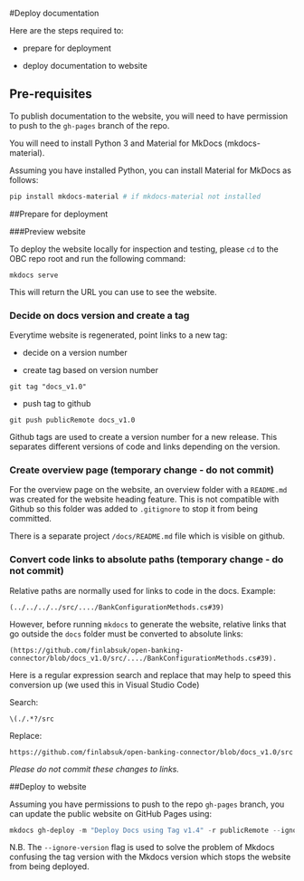 #Deploy documentation

Here are the steps required to:

- prepare for deployment 

- deploy documentation to website

## Pre-requisites

To publish documentation to the website, you will need to have permission to push to the `gh-pages` branch of the repo.

You will need to install Python 3 and Material for MkDocs (mkdocs-material).

Assuming you have installed Python, you can install Material for MkDocs as follows:
```powershell
pip install mkdocs-material # if mkdocs-material not installed
```

##Prepare for deployment

###Preview website

To deploy the website locally for inspection and testing, please `cd` to the OBC repo root and run the following command:
```
mkdocs serve
```
This will return the URL you can use to see the website.


### Decide on docs version and create a tag

Everytime website is regenerated, point links to a new tag:

- decide on a version number

- create tag based on version number

```
git tag "docs_v1.0"
```

- push tag to github
```
git push publicRemote docs_v1.0
```


Github tags are used to create a version number for a new release. This separates different versions of code and links depending on the version. 

### Create overview page (temporary change - do not commit)

For the overview page on the website, an overview folder with a `README.md` was created for the website heading feature. This is not compatible with Github so this folder was added to `.gitignore` to stop it from being committed.

There is a separate project `/docs/README.md` file which is visible on github.


### Convert code links to absolute paths (temporary change - do not commit)

Relative paths are normally used for links to code in the docs. Example:
```
(../../../../src/..../BankConfigurationMethods.cs#39)
```

However, before running `mkdocs` to generate the website, relative links that go outside the `docs` folder must be converted to absolute links:
```
(https://github.com/finlabsuk/open-banking-connector/blob/docs_v1.0/src/..../BankConfigurationMethods.cs#39).
```

Here is a regular expression search and replace that may help to speed this conversion up (we used this in Visual Studio Code)

Search:
```
\(./.*?/src
```

Replace:
```
https://github.com/finlabsuk/open-banking-connector/blob/docs_v1.0/src
```

*Please do not commit these changes to links.*

##Deploy to website 

Assuming you have permissions to push to the repo `gh-pages` branch, you can update the public website on GitHub Pages using:
```powershell
mkdocs gh-deploy -m "Deploy Docs using Tag v1.4" -r publicRemote --ignore-version # adjust commit message and remote as required 
```

N.B. The ```--ignore-version```
flag is used to solve the problem of Mkdocs confusing the tag version with the Mkdocs version which stops the website from being deployed. 
